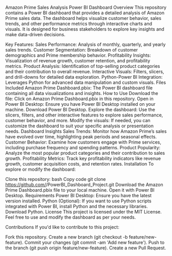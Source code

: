 Amazon Prime Sales Analysis Power BI Dashboard
Overview
This repository contains a Power BI dashboard that provides a detailed analysis of Amazon Prime sales data. The dashboard helps visualize customer behavior, sales trends, and other performance metrics through interactive charts and visuals. It is designed for business stakeholders to explore key insights and make data-driven decisions.

Key Features:
Sales Performance: Analysis of monthly, quarterly, and yearly sales trends.
Customer Segmentation: Breakdown of customer demographics and Prime membership behavior.
Profitability Insights: Visualization of revenue growth, customer retention, and profitability metrics.
Product Analysis: Identification of top-selling product categories and their contribution to overall revenue.
Interactive Visuals: Filters, slicers, and drill-downs for detailed data exploration.
Python-Power BI Integration: Leverages Python for advanced data manipulation and custom visuals.
Files Included
Amazon Prime Dashboard.pbix: The Power BI dashboard file containing all data visualizations and insights.
How to Use
Download the file: Click on Amazon Prime Dashboard.pbix in this repository.
Open in Power BI Desktop: Ensure you have Power BI Desktop installed on your machine. Download Power BI Desktop.
Explore the dashboard: Use the slicers, filters, and other interactive features to explore sales performance, customer behavior, and more.
Modify the visuals: If needed, you can customize the dashboard to suit your specific analysis or presentation needs.
Dashboard Insights
Sales Trends: Monitor how Amazon Prime’s sales have evolved over time, highlighting peak periods and seasonal effects.
Customer Behavior: Examine how customers engage with Prime services, including purchase frequency and spending patterns.
Product Popularity: Analyze the most popular product categories and their contribution to sales growth.
Profitability Metrics: Track key profitability indicators like revenue growth, customer acquisition costs, and retention rates.
Installation
To explore or modify the dashboard:

Clone this repository:
bash
Copy code
git clone https://github.com/<your-username>/PowerBI_Dashboard_Project.git
Download the Amazon Prime Dashboard.pbix file to your local machine.
Open it with Power BI Desktop.
Requirements
Power BI Desktop: Ensure you have the latest version installed.
Python (Optional): If you want to use Python scripts integrated with Power BI, install Python and the necessary libraries. Download Python.
License
This project is licensed under the MIT License. Feel free to use and modify the dashboard as per your needs.

Contributions
If you'd like to contribute to this project:

Fork this repository.
Create a new branch (git checkout -b feature/new-feature).
Commit your changes (git commit -am 'Add new feature').
Push to the branch (git push origin feature/new-feature).
Create a new Pull Request.
